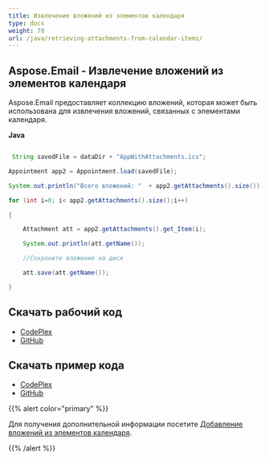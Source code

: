 ```yaml
---
title: Извлечение вложений из элементов календаря
type: docs
weight: 70
url: /java/retrieving-attachments-from-calendar-items/
---
```


## **Aspose.Email - Извлечение вложений из элементов календаря**
Aspose.Email предоставляет коллекцию вложений, которая может быть использована для извлечения вложений, связанных с элементами календаря.

**Java**

``` java

 String savedFile = dataDir + "AppWithAttachments.ics";

Appointment app2 = Appointment.load(savedFile);

System.out.println("Всего вложений: "  + app2.getAttachments().size());

for (int i=0; i< app2.getAttachments().size();i++)

{

	Attachment att = app2.getAttachments().get_Item(i);

	System.out.println(att.getName());

	//Сохраните вложение на диск

	att.save(att.getName());

}

```
## **Скачать рабочий код**
- [CodePlex](https://archive.codeplex.com/?p=asposeemailjavaapachepoi)
- [GitHub](https://github.com/aspose-email/Aspose.Email-for-Java/releases/tag/Aspose.Email_Java_for_Apache_POI-v1.0.0)
## **Скачать пример кода**
- [CodePlex](https://archive.codeplex.com/?p=asposeemailjavaapachepoi#src/main/java/com/aspose/email/examples/asposefeatures/appointments/getattachmentsfromcalender/AsposeGetAttachmentsFromCalender.java)
- [GitHub](https://github.com/aspose-email/Aspose.Email-for-Java/blob/master/Plugins/Aspose_Email_for_Apache_POI/src/main/java/com/aspose/email/examples/asposefeatures/appointments/getattachmentsfromcalender/AsposeGetAttachmentsFromCalender.java)

{{% alert color="primary" %}} 

Для получения дополнительной информации посетите [Добавление вложений из элементов календаря](/email/java/adding-attachments-to-calendar-items/).

{{% /alert %}}